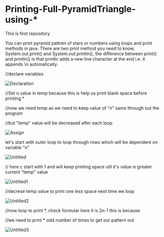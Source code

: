 # Printing-Full-PyramidTriangle-using-*
This is first repository

You can print pyramid pattren of stars or numbers using loops and print methods in java. There are two print method you need to know, System.out.print() and System.out.println(), the difference between print() and println() is that println adds a new line character at the end i.e. it appends \n automatically.

//declare variables

![Declaration](https://user-images.githubusercontent.com/84003407/118357965-44df2d80-b59a-11eb-8be7-4d01d1eca3c6.png)

//Set n value in temp because this is help us print blank space before printing *

//now we need temp as we need to keep value of "n" same through out the program

//but "temp" value will be decreased after each loop

![Assign](https://user-images.githubusercontent.com/84003407/118361090-68f53b80-b5a7-11eb-9d76-ef9b6574cd8d.png)

let's start with outer loop to loop through rows which will be dependent on variable "n"

![Untitled](https://user-images.githubusercontent.com/84003407/118361277-4c0d3800-b5a8-11eb-9129-f43e5c3e1c32.png)

// here c start with 1 and will keep printing space util it's value is greater current "temp" value

![Untitled1](https://user-images.githubusercontent.com/84003407/118361715-46185680-b5aa-11eb-96b8-843ee75d8156.png)

//decrese temp value to print one less space next time we loop

![Untitled2](https://user-images.githubusercontent.com/84003407/118361717-47498380-b5aa-11eb-8d10-97595dd7331a.png)

//now loop to print *, check formular here it is 2n-1 this is because

//we need to print * odd number of times to get our pattern out

![Untitled3](https://user-images.githubusercontent.com/84003407/118361719-47e21a00-b5aa-11eb-82b6-a67b62d04b87.png)
